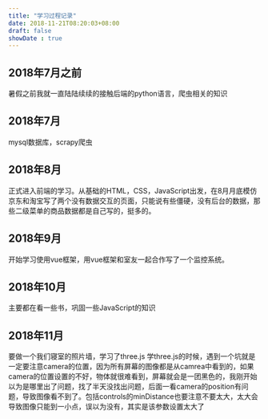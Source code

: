 ```yaml
---
title: "学习过程记录"
date: 2018-11-21T08:20:03+08:00
draft: false
showDate : true
---
```

## 2018年7月之前
暑假之前我就一直陆陆续续的接触后端的python语言，爬虫相关的知识

## 2018年7月
mysql数据库，scrapy爬虫

## 2018年8月
正式进入前端的学习。从基础的HTML，CSS，JavaScript出发，在8月月底模仿京东和淘宝写了两个没有数据交互的页面，只能说有些僵硬，没有后台的数据，那些二级菜单的商品数据都是自己写的，挺多的。

## 2018年9月
开始学习使用vue框架，用vue框架和室友一起合作写了一个监控系统。

## 2018年10月
主要都在看一些书，巩固一些JavaScript的知识

## 2018年11月
要做一个我们寝室的照片墙，学习了three.js
学three.js的时候，遇到一个坑就是一定要注意camera的位置，因为所有屏幕的图像都是从camrea中看到的，如果camera的位置设置的不好，物体就很难看到，屏幕就会是一团黑色的，我刚开始以为是哪里出了问题，找了半天没找出问题，后面一看camera的position有问题，导致图像看不到了。包括controls的minDistance也要注意不要太大，太大会导致图像只能到一小点，误以为没有，其实是该参数设置太大了
